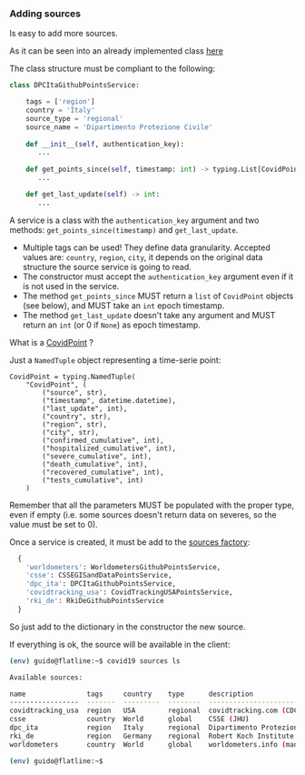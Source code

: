 ### Adding sources

Is easy to add more sources.

As it can be seen into an already implemented class [here](https://github.com/gdassori/covid19_data_miner/blob/master/covid_data_miner/src/sources/dpc_ita_github_points_service.py)


The class structure must be compliant to the following:

```python
class DPCItaGithubPointsService:

    tags = ['region']
    country = 'Italy'
    source_type = 'regional'
    source_name = 'Dipartimento Protezione Civile'
    
    def __init__(self, authentication_key):
       ...
       
    def get_points_since(self, timestamp: int) -> typing.List[CovidPoint]:
       ...

    def get_last_update(self) -> int:       
       ...      
```

A service is a class with the `authentication_key` argument and two methods: `get_points_since(timestamp)` and `get_last_update`.


- Multiple tags can be used! They define data granularity. Accepted values are: `country`, `region`, `city`, it depends on the original data structure the source service is going to read.
- The constructor must accept the `authentication_key` argument even if it is not used in the service.
- The method `get_points_since` MUST return a `list` of `CovidPoint` objects (see below), and MUST take an `int` epoch timestamp.
- The method `get_last_update` doesn't take any argument and MUST return an `int` (or 0 if `None`) as epoch timestamp.

What is a [CovidPoint](https://github.com/gdassori/covid19_data_miner/blob/master/covid_data_miner/src/domain.py) ?

Just a `NamedTuple` object representing a time-serie point:
```
CovidPoint = typing.NamedTuple(
    "CovidPoint", (
        ("source", str),
        ("timestamp", datetime.datetime),
        ("last_update", int),
        ("country", str),
        ("region", str),
        ("city", str),
        ("confirmed_cumulative", int),
        ("hospitalized_cumulative", int),
        ("severe_cumulative", int),
        ("death_cumulative", int),
        ("recovered_cumulative", int),
        ("tests_cumulative", int)
    )
```

Remember that all the parameters MUST be populated with the proper type, even if empty (i.e. some sources doesn't return data on severes, so the value must be set to 0).

Once a service is created, it must be add to the [sources factory](https://github.com/gdassori/covid19_data_miner/blob/master/covid_data_miner/src/sources/factory.py#L10):

```python
  {
    'worldometers': WorldometersGithubPointsService,
    'csse': CSSEGISandDataPointsService,
    'dpc_ita': DPCItaGithubPointsService,
    'covidtracking_usa': CovidTrackingUSAPointsService,
    'rki_de': RkiDeGithubPointsService
  }
```

So just add to the dictionary in the constructor the new source.

If everything is ok, the source will be available in the client:

```bash
(env) guido@flatline:~$ covid19 sources ls

Available sources:

name               tags     country    type      description
-----------------  -------  ---------  --------  ------------------------------
covidtracking_usa  region   USA        regional  covidtracking.com (CDC)
csse               country  World      global    CSSE (JHU)
dpc_ita            region   Italy      regional  Dipartimento Protezione Civile
rki_de             region   Germany    regional  Robert Koch Institute
worldometers       country  World      global    worldometers.info (many)

(env) guido@flatline:~$ 

```
